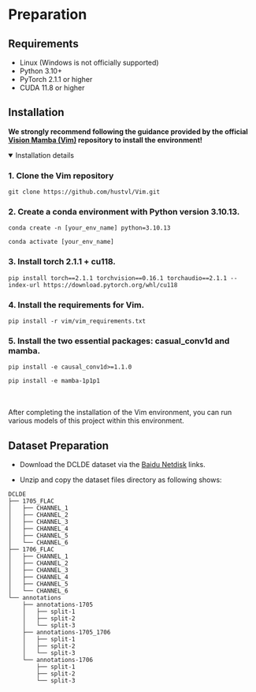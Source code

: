 # Preparation


## Requirements

* Linux (Windows is not officially supported)
* Python 3.10+
* PyTorch 2.1.1 or higher
* CUDA 11.8 or higher

## Installation

**We strongly recommend following the guidance provided by the official [Vision Mamba (Vim)](https://github.com/hustvl/Vim/tree/main) repository to install the environment!**

<details open>
<summary>Installation details</summary>

### 1. Clone the Vim repository
`git clone https://github.com/hustvl/Vim.git`

### 2. Create a conda environment with Python version 3.10.13.
`conda create -n [your_env_name] python=3.10.13`

`conda activate [your_env_name]`

### 3. Install torch 2.1.1 + cu118.
`pip install torch==2.1.1 torchvision==0.16.1 torchaudio==2.1.1 --index-url https://download.pytorch.org/whl/cu118`

### 4. Install the requirements for Vim.
`pip install -r vim/vim_requirements.txt`

### 5. Install the two essential packages: casual_conv1d and mamba.
`pip install -e causal_conv1d>=1.1.0`

`pip install -e mamba-1p1p1`

</details>

<br></br>
After completing the installation of the Vim environment, you can run various models of this project within this environment.

## Dataset Preparation

- Download the DCLDE dataset via the [Baidu Netdisk](https://pan.baidu.com/s/1jKAl2qK_tYE77muw7c5lBw?pwd=IMTS) links.

- Unzip and copy the dataset files directory as following shows:
```
DCLDE
├── 1705_FLAC
│   ├── CHANNEL_1
│   ├── CHANNEL_2
│   ├── CHANNEL_3
│   ├── CHANNEL_4
│   ├── CHANNEL_5
│   └── CHANNEL_6
├── 1706_FLAC
│   ├── CHANNEL_1
│   ├── CHANNEL_2
│   ├── CHANNEL_3
│   ├── CHANNEL_4
│   ├── CHANNEL_5
│   └── CHANNEL_6
└── annotations
    ├── annotations-1705
    │   ├── split-1
    │   ├── split-2
    │   └── split-3
    ├── annotations-1705_1706
    │   ├── split-1
    │   ├── split-2
    │   └── split-3
    └── annotations-1706
        ├── split-1
        ├── split-2
        └── split-3
```